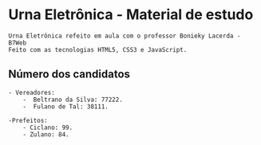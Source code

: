 # Urna Eletrônica - Material de estudo

    Urna Eletrônica refeito em aula com o professor Bonieky Lacerda - B7Web
    Feito com as tecnologias HTML5, CSS3 e JavaScript.

## Número dos candidatos

    - Vereadores:
        -  Beltrano da Silva: 77222.
        -  Fulano de Tal: 38111.

    -Prefeitos:
        - Ciclano: 99.
        - Zulano: 84.
